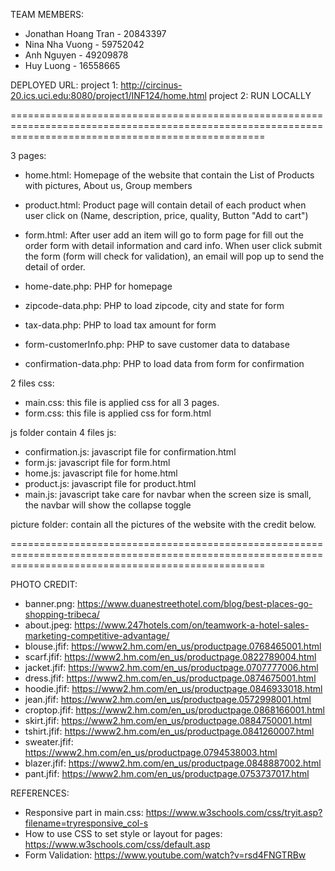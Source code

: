 TEAM MEMBERS:
- Jonathan Hoang Tran - 20843397
- Nina Nha Vuong - 59752042
- Anh Nguyen - 49209878
- Huy Luong - 16558665


DEPLOYED URL:
project 1: http://circinus-20.ics.uci.edu:8080/project1/INF124/home.html
project 2: RUN LOCALLY 

========================================================================================================================================================

3 pages: 
- home.html: Homepage of the website that contain the List of Products with pictures, About us, Group members
- product.html: Product page will contain detail of each product when user click on (Name, description, price, quality, Button "Add to cart")
- form.html: After user add an item will go to form page for fill out the order form with detail information and card info. 
When user click submit the form (form will check for validation), an email will pop up to send the detail of order. 

- home-date.php: PHP for homepage
- zipcode-data.php: PHP to load zipcode, city and state for form
- tax-data.php: PHP to load tax amount for form
- form-customerInfo.php: PHP to save customer data to database
- confirmation-data.php: PHP to load data from form for confirmation

2 files css:
- main.css: this file is applied css for all 3 pages.
- form.css: this file is applied css for form.html

js folder contain 4 files js:
- confirmation.js: javascript file for confirmation.html
- form.js: javascript file for form.html 
- home.js: javascript file for home.html
- product.js: javascript file for product.html
- main.js: javascript take care for navbar when the screen size is small, the navbar will show the collapse toggle

picture folder: contain all the pictures of the website with the credit below.

========================================================================================================================================================

PHOTO CREDIT:
- banner.png: https://www.duanestreethotel.com/blog/best-places-go-shopping-tribeca/
- about.jpeg: https://www.247hotels.com/on/teamwork-a-hotel-sales-marketing-competitive-advantage/
- blouse.jfif: https://www2.hm.com/en_us/productpage.0768465001.html
- scarf.jfif: https://www2.hm.com/en_us/productpage.0822789004.html
- jacket.jfif: https://www2.hm.com/en_us/productpage.0707777006.html
- dress.jfif: https://www2.hm.com/en_us/productpage.0874675001.html
- hoodie.jfif: https://www2.hm.com/en_us/productpage.0846933018.html
- jean.jfif: https://www2.hm.com/en_us/productpage.0572998001.html
- croptop.jfif: https://www2.hm.com/en_us/productpage.0868166001.html
- skirt.jfif: https://www2.hm.com/en_us/productpage.0884750001.html
- tshirt.jfif: https://www2.hm.com/en_us/productpage.0841260007.html
- sweater.jfif: https://www2.hm.com/en_us/productpage.0794538003.html
- blazer.jfif: https://www2.hm.com/en_us/productpage.0848887002.html
- pant.jfif: https://www2.hm.com/en_us/productpage.0753737017.html


REFERENCES:
- Responsive part in main.css: https://www.w3schools.com/css/tryit.asp?filename=tryresponsive_col-s
- How to use CSS to set style or layout for pages: https://www.w3schools.com/css/default.asp
- Form Validation: https://www.youtube.com/watch?v=rsd4FNGTRBw

